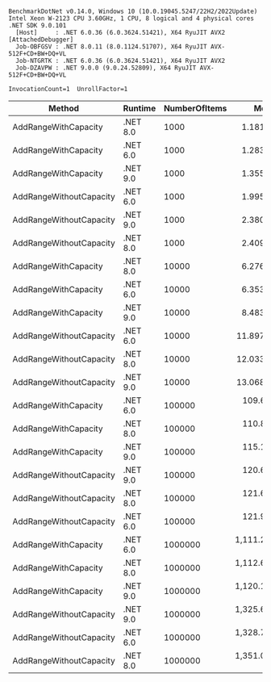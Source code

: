 ```

BenchmarkDotNet v0.14.0, Windows 10 (10.0.19045.5247/22H2/2022Update)
Intel Xeon W-2123 CPU 3.60GHz, 1 CPU, 8 logical and 4 physical cores
.NET SDK 9.0.101
  [Host]     : .NET 6.0.36 (6.0.3624.51421), X64 RyuJIT AVX2 [AttachedDebugger]
  Job-OBFGSV : .NET 8.0.11 (8.0.1124.51707), X64 RyuJIT AVX-512F+CD+BW+DQ+VL
  Job-NTGRTK : .NET 6.0.36 (6.0.3624.51421), X64 RyuJIT AVX2
  Job-DZAVPW : .NET 9.0.0 (9.0.24.52809), X64 RyuJIT AVX-512F+CD+BW+DQ+VL

InvocationCount=1  UnrollFactor=1  

```
| Method                  | Runtime  | NumberOfItems | Mean         | Error      | StdDev     | Median       | Rank | Allocated |
|------------------------ |--------- |-------------- |-------------:|-----------:|-----------:|-------------:|-----:|----------:|
| AddRangeWithCapacity    | .NET 8.0 | 1000          |     1.181 μs |  0.0572 μs |  0.1676 μs |     1.100 μs |    1 |     400 B |
| AddRangeWithCapacity    | .NET 6.0 | 1000          |     1.283 μs |  0.0835 μs |  0.2450 μs |     1.200 μs |    1 |     640 B |
| AddRangeWithCapacity    | .NET 9.0 | 1000          |     1.355 μs |  0.1024 μs |  0.2988 μs |     1.300 μs |    1 |     112 B |
| AddRangeWithoutCapacity | .NET 6.0 | 1000          |     1.995 μs |  0.0741 μs |  0.2103 μs |     1.900 μs |    2 |    8664 B |
| AddRangeWithoutCapacity | .NET 9.0 | 1000          |     2.380 μs |  0.0838 μs |  0.2364 μs |     2.350 μs |    3 |    8136 B |
| AddRangeWithoutCapacity | .NET 8.0 | 1000          |     2.409 μs |  0.0554 μs |  0.1554 μs |     2.400 μs |    3 |    8424 B |
| AddRangeWithCapacity    | .NET 8.0 | 10000         |     6.276 μs |  0.1312 μs |  0.2229 μs |     6.300 μs |    4 |     400 B |
| AddRangeWithCapacity    | .NET 6.0 | 10000         |     6.353 μs |  0.1269 μs |  0.1187 μs |     6.300 μs |    4 |     640 B |
| AddRangeWithCapacity    | .NET 9.0 | 10000         |     8.483 μs |  0.7037 μs |  2.0303 μs |     7.650 μs |    5 |     112 B |
| AddRangeWithoutCapacity | .NET 6.0 | 10000         |    11.897 μs |  0.2432 μs |  0.3927 μs |    11.800 μs |    6 |   80664 B |
| AddRangeWithoutCapacity | .NET 8.0 | 10000         |    12.033 μs |  0.2274 μs |  0.1775 μs |    12.050 μs |    6 |   80424 B |
| AddRangeWithoutCapacity | .NET 9.0 | 10000         |    13.068 μs |  0.4777 μs |  1.3396 μs |    12.800 μs |    6 |   80136 B |
| AddRangeWithCapacity    | .NET 6.0 | 100000        |   109.629 μs |  2.1899 μs |  4.2712 μs |   108.950 μs |    7 |     640 B |
| AddRangeWithCapacity    | .NET 8.0 | 100000        |   110.820 μs |  2.1405 μs |  3.8598 μs |   110.800 μs |    7 |     400 B |
| AddRangeWithCapacity    | .NET 9.0 | 100000        |   115.138 μs |  3.1317 μs |  9.1847 μs |   112.450 μs |    7 |     400 B |
| AddRangeWithoutCapacity | .NET 9.0 | 100000        |   120.643 μs |  2.3822 μs |  2.1118 μs |   120.950 μs |    7 |  800088 B |
| AddRangeWithoutCapacity | .NET 8.0 | 100000        |   121.689 μs |  3.0747 μs |  8.8219 μs |   117.800 μs |    7 |  800424 B |
| AddRangeWithoutCapacity | .NET 6.0 | 100000        |   121.906 μs |  2.3229 μs |  3.6165 μs |   121.100 μs |    7 |  800664 B |
| AddRangeWithCapacity    | .NET 6.0 | 1000000       | 1,111.280 μs | 22.1580 μs | 20.7266 μs | 1,105.600 μs |    8 |     640 B |
| AddRangeWithCapacity    | .NET 8.0 | 1000000       | 1,112.694 μs | 17.8301 μs | 19.0780 μs | 1,110.500 μs |    8 |     400 B |
| AddRangeWithCapacity    | .NET 9.0 | 1000000       | 1,120.138 μs | 20.9333 μs | 20.5593 μs | 1,118.900 μs |    8 |     400 B |
| AddRangeWithoutCapacity | .NET 9.0 | 1000000       | 1,325.600 μs | 23.9842 μs | 20.0279 μs | 1,319.000 μs |    9 | 8000088 B |
| AddRangeWithoutCapacity | .NET 6.0 | 1000000       | 1,328.773 μs | 24.5500 μs | 40.3363 μs | 1,326.550 μs |    9 | 8000664 B |
| AddRangeWithoutCapacity | .NET 8.0 | 1000000       | 1,351.015 μs | 26.3542 μs | 41.8006 μs | 1,340.700 μs |    9 | 8000424 B |
